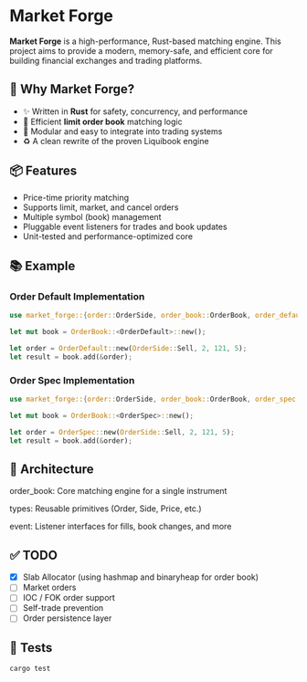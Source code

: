 # Market Forge

**Market Forge** is a high-performance, Rust-based matching engine. This project aims to provide a modern, memory-safe, and efficient core for building financial exchanges and trading platforms.

## 🚀 Why Market Forge?

- ✨ Written in **Rust** for safety, concurrency, and performance
- 🔁 Efficient **limit order book** matching logic
- 🧩 Modular and easy to integrate into trading systems
- ♻️ A clean rewrite of the proven Liquibook engine

## 📦 Features

- Price-time priority matching
- Supports limit, market, and cancel orders
- Multiple symbol (book) management
- Pluggable event listeners for trades and book updates
- Unit-tested and performance-optimized core

## 📚 Example

### Order Default Implementation

```rust
use market_forge::{order::OrderSide, order_book::OrderBook, order_default::OrderDefault};

let mut book = OrderBook::<OrderDefault>::new();

let order = OrderDefault::new(OrderSide::Sell, 2, 121, 5);
let result = book.add(&order);
```

### Order Spec Implementation

```rust
use market_forge::{order::OrderSide, order_book::OrderBook, order_spec::OrderSpec};

let mut book = OrderBook::<OrderSpec>::new();

let order = OrderSpec::new(OrderSide::Sell, 2, 121, 5);
let result = book.add(&order);
```

## 🧱 Architecture

order_book: Core matching engine for a single instrument

types: Reusable primitives (Order, Side, Price, etc.)

event: Listener interfaces for fills, book changes, and more

## ✅ TODO

- [x] Slab Allocator (using hashmap and binaryheap for order book)
- [ ] Market orders
- [ ] IOC / FOK order support
- [ ] Self-trade prevention
- [ ] Order persistence layer

## 🧪 Tests

```bash
cargo test
```
